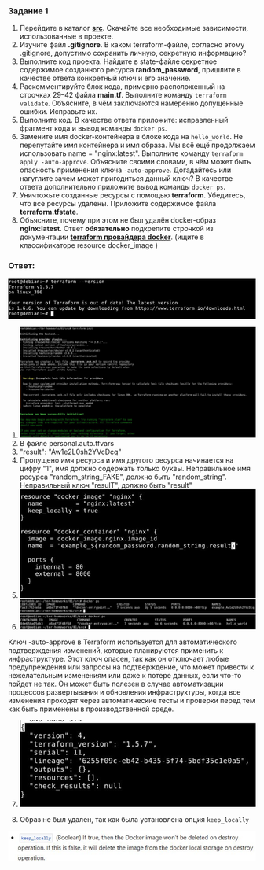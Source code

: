 ### Задание 1

1. Перейдите в каталог [**src**](https://github.com/netology-code/ter-homeworks/tree/main/01/src). Скачайте все необходимые зависимости, использованные в проекте. 
2. Изучите файл **.gitignore**. В каком terraform-файле, согласно этому .gitignore, допустимо сохранить личную, секретную информацию?
3. Выполните код проекта. Найдите  в state-файле секретное содержимое созданного ресурса **random_password**, пришлите в качестве ответа конкретный ключ и его значение.
4. Раскомментируйте блок кода, примерно расположенный на строчках 29–42 файла **main.tf**.
Выполните команду ```terraform validate```. Объясните, в чём заключаются намеренно допущенные ошибки. Исправьте их.
5. Выполните код. В качестве ответа приложите: исправленный фрагмент кода и вывод команды ```docker ps```.
6. Замените имя docker-контейнера в блоке кода на ```hello_world```. Не перепутайте имя контейнера и имя образа. Мы всё ещё продолжаем использовать name = "nginx:latest". Выполните команду ```terraform apply -auto-approve```.
Объясните своими словами, в чём может быть опасность применения ключа  ```-auto-approve```. Догадайтесь или нагуглите зачем может пригодиться данный ключ? В качестве ответа дополнительно приложите вывод команды ```docker ps```.
7. Уничтожьте созданные ресурсы с помощью **terraform**. Убедитесь, что все ресурсы удалены. Приложите содержимое файла **terraform.tfstate**. 
8. Объясните, почему при этом не был удалён docker-образ **nginx:latest**. Ответ **обязательно** подкрепите строчкой из документации [**terraform провайдера docker**](https://docs.comcloud.xyz/providers/kreuzwerker/docker/latest/docs).  (ищите в классификаторе resource docker_image )

### Ответ:

![Task1](/hw-01/task1_1.jpg "Задание 1")
1. ![Task1](/hw-01/task1_2.jpg "Задание 1")
2. В файле personal.auto.tfvars
3.   "result": "Aw1e2L0sh2YVcDcq"
4. Пропущено имя ресурса и имя другого ресурса начинается на цифру "1", имя должно содержать только буквы. Неправильное имя ресурса "random_string_FAKE", должно быть "random_string". Неправильный ключ "resulT", должно быть "result"
5. ![Task1](/hw-01/task1_7.jpg "Задание 1")
![Task1](/hw-01/task1_3.jpg "Задание 1")
6. ![Task1](/hw-01/task1_4.jpg "Задание 1")

Ключ -auto-approve в Terraform используется для автоматического подтверждения изменений, которые планируются применить к инфраструктуре. Этот ключ опасен, так как он отключает любые предупреждения или запросы на подтверждение, что может привести к нежелательным изменениям или даже к потере данных, если что-то пойдет не так. Он может быть полезен в случае автоматизации процессов развертывания и обновления инфраструктуры, когда все изменения проходят через автоматические тесты и проверки перед тем как быть применены в производственной среде.

7.  ![Task1](/hw-01/task1_5.jpg "Задание 1")

8. Образ не был удален, так как была установлена опция `keep_locally`

![Task1](/hw-01/task1_6.jpg "Задание 1")